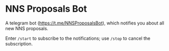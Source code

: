 NNS Proposals Bot
=================

A telegram bot (https://t.me/NNSProposalsBot), which notifies you about all new NNS proposals.

Enter `/start` to subscribe to the notifications; use `/stop` to cancel the subscription.
